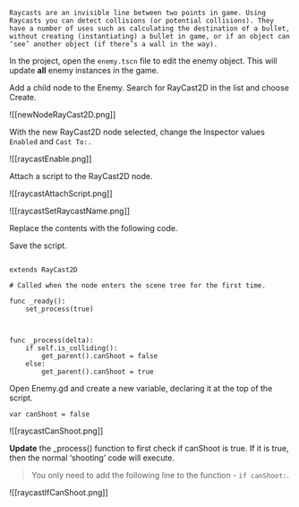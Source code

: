 

```
Raycasts are an invisible line between two points in game. Using Raycasts you can detect collisions (or potential collisions). They have a number of uses such as calculating the destination of a bullet, without creating (instantiating) a bullet in game, or if an object can ‘see’ another object (if there’s a wall in the way).
```
  

In the project, open the `enemy.tscn` file to edit the enemy object. This will update **all** enemy instances in the game.


Add a child node to the Enemy. Search for RayCast2D in the list and choose Create.

  ![[newNodeRayCast2D.png]]


  

With the new RayCast2D node selected, change the Inspector values `Enabled` and `Cast To:.`

  
![[raycastEnable.png]]
  

Attach a script to the RayCast2D node.

  
![[raycastAttachScript.png]]


  
![[raycastSetRaycastName.png]]


  

Replace the contents with the following code.

  

Save the script.

  

```gdscript

extends RayCast2D

# Called when the node enters the scene tree for the first time.

func _ready():
	set_process(true)

  

func _process(delta):
	if self.is_colliding():
		get_parent().canShoot = false
	else:
		get_parent().canShoot = true

```

  

Open Enemy.gd and create a new variable, declaring it at the top of the script.

  

```gdscript
var canShoot = false
```

  
![[raycastCanShoot.png]]


  

**Update** the _process() function to first check if canShoot is true. If it is true, then the normal ‘shooting’ code will execute.

  
> You only need to add the following line to the function - `if canShoot:`.

  
![[raycastIfCanShoot.png]]

